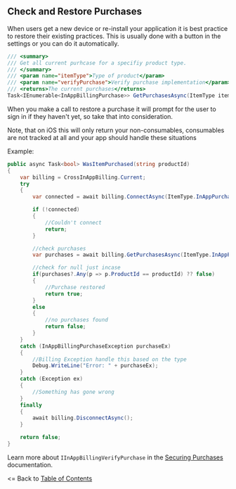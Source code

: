 ## Check and Restore Purchases
When users get a new device or re-install your application it is best practice to restore their existing practices. This is usually done with a button in the settings or you can do it automatically.

```csharp
/// <summary>
/// Get all current purhcase for a specifiy product type.
/// </summary>
/// <param name="itemType">Type of product</param>
/// <param name="verifyPurchase">Verify purchase implementation</param>
/// <returns>The current purchases</returns>
Task<IEnumerable<InAppBillingPurchase>> GetPurchasesAsync(ItemType itemType, IInAppBillingVerifyPurchase verifyPurchase = null);
```

When you make a call to restore a purchase it will prompt for the user to sign in if they haven't yet, so take that into consideration.

Note, that on iOS this will only return your non-consumables, consumables are not tracked at all and your app should handle these situations

Example:
```csharp
public async Task<bool> WasItemPurchased(string productId)
{
    var billing = CrossInAppBilling.Current;
    try
    { 
        var connected = await billing.ConnectAsync(ItemType.InAppPurchase);

        if (!connected)
        {
            //Couldn't connect
            return;
        }

        //check purchases
        var purchases = await billing.GetPurchasesAsync(ItemType.InAppPurchase);

        //check for null just incase
        if(purchases?.Any(p => p.ProductId == productId) ?? false)
        {
            //Purchase restored
            return true;
        }
        else
        {
            //no purchases found
            return false;
        }
    }    
    catch (InAppBillingPurchaseException purchaseEx)
    {
        //Billing Exception handle this based on the type
        Debug.WriteLine("Error: " + purchaseEx);
    }
    catch (Exception ex)
    {
        //Something has gone wrong
    }
    finally
    {    
        await billing.DisconnectAsync();
    }

    return false;
}
```

Learn more about `IInAppBillingVerifyPurchase` in the [Securing Purchases](SecuringPurchases.md) documentation.


<= Back to [Table of Contents](README.md)